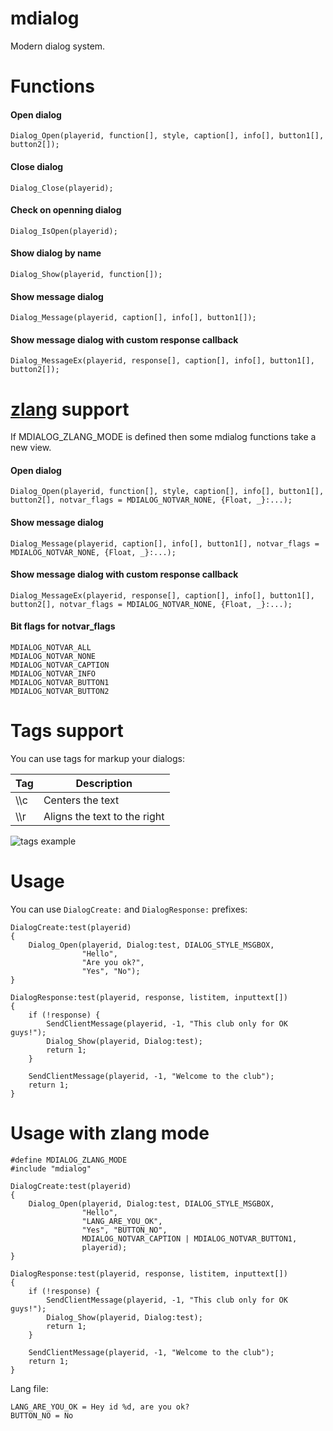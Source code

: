 # mdialog
Modern dialog system.

# Functions
#### Open dialog
```Pawn
Dialog_Open(playerid, function[], style, caption[], info[], button1[], button2[]);
```

#### Close dialog
```Pawn
Dialog_Close(playerid);
```

#### Check on openning dialog
```Pawn
Dialog_IsOpen(playerid);
```

#### Show dialog by name
```Pawn
Dialog_Show(playerid, function[]);
```

#### Show message dialog
```Pawn
Dialog_Message(playerid, caption[], info[], button1[]);
```

#### Show message dialog with custom response callback
```Pawn
Dialog_MessageEx(playerid, response[], caption[], info[], button1[], button2[]);
```

# [zlang](https://github.com/Open-GTO/zlang) support
If MDIALOG_ZLANG_MODE is defined then some mdialog functions take a new view.

#### Open dialog
```Pawn
Dialog_Open(playerid, function[], style, caption[], info[], button1[], button2[], notvar_flags = MDIALOG_NOTVAR_NONE, {Float, _}:...);
```

#### Show message dialog
```Pawn
Dialog_Message(playerid, caption[], info[], button1[], notvar_flags = MDIALOG_NOTVAR_NONE, {Float, _}:...);
```

#### Show message dialog with custom response callback
```Pawn
Dialog_MessageEx(playerid, response[], caption[], info[], button1[], button2[], notvar_flags = MDIALOG_NOTVAR_NONE, {Float, _}:...);
```

#### Bit flags for **notvar_flags**
```
MDIALOG_NOTVAR_ALL
MDIALOG_NOTVAR_NONE
MDIALOG_NOTVAR_CAPTION
MDIALOG_NOTVAR_INFO
MDIALOG_NOTVAR_BUTTON1
MDIALOG_NOTVAR_BUTTON2
```

# Tags support
You can use tags for markup your dialogs:

Tag | Description
----|-----------
\\\c | Centers the text
\\\r | Aligns the text to the right

![tags example](https://user-images.githubusercontent.com/1020099/30522188-aac33382-9bd4-11e7-9d78-92b240309931.png)

# Usage
You can use `DialogCreate:` and `DialogResponse:` prefixes:
```Pawn
DialogCreate:test(playerid)
{
	Dialog_Open(playerid, Dialog:test, DIALOG_STYLE_MSGBOX,
	            "Hello",
	            "Are you ok?",
	            "Yes", "No");
}

DialogResponse:test(playerid, response, listitem, inputtext[])
{
	if (!response) {
		SendClientMessage(playerid, -1, "This club only for OK guys!");
		Dialog_Show(playerid, Dialog:test);
		return 1;
	}

	SendClientMessage(playerid, -1, "Welcome to the club");
	return 1;
}
```

# Usage with zlang mode
```Pawn
#define MDIALOG_ZLANG_MODE
#include "mdialog"

DialogCreate:test(playerid)
{
	Dialog_Open(playerid, Dialog:test, DIALOG_STYLE_MSGBOX,
	            "Hello",
	            "LANG_ARE_YOU_OK",
	            "Yes", "BUTTON_NO",
	            MDIALOG_NOTVAR_CAPTION | MDIALOG_NOTVAR_BUTTON1,
	            playerid);
}

DialogResponse:test(playerid, response, listitem, inputtext[])
{
	if (!response) {
		SendClientMessage(playerid, -1, "This club only for OK guys!");
		Dialog_Show(playerid, Dialog:test);
		return 1;
	}

	SendClientMessage(playerid, -1, "Welcome to the club");
	return 1;
}
```

Lang file:
```
LANG_ARE_YOU_OK = Hey id %d, are you ok?
BUTTON_NO = No
```
